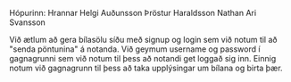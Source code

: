 Hópurinn:
Hrannar Helgi Auðunsson
Þröstur Haraldsson
Nathan Ari Svansson

Við ætlum að gera bílasölu síðu með signup og login sem við notum til að "senda pöntunina" á notanda.
Við geymum username og password í gagnagrunni sem við notum til þess að notandi get loggað sig inn.
Einnig notum við gagnagrunn til þess að taka upplýsingar um bílana og birta þær.

